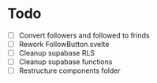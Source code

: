 # Todo

- [ ] Convert followers and followed to frinds
- [ ] Rework FollowButton.svelte
- [ ] Cleanup supabase RLS
- [ ] Cleanup supabase functions
- [ ] Restructure components folder
